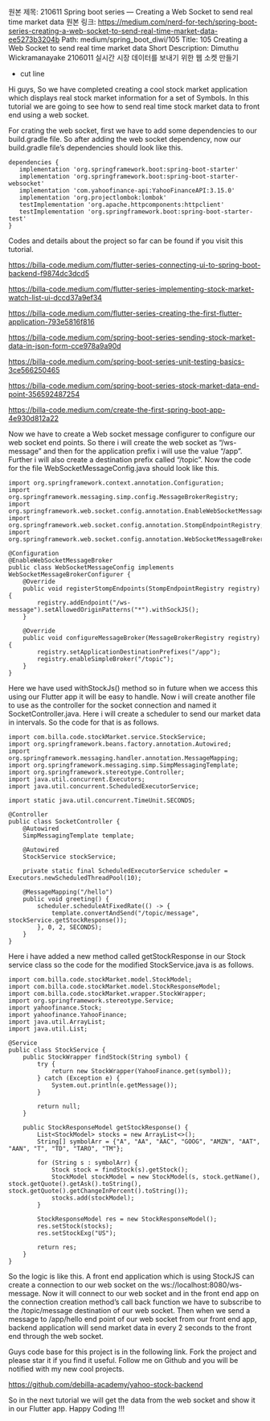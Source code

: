 원본 제목: 210611 Spring boot series — Creating a Web Socket to send real time market data
원본 링크: https://medium.com/nerd-for-tech/spring-boot-series-creating-a-web-socket-to-send-real-time-market-data-ee5273b3204b
Path:
medium/spring_boot_diwi/105
Title:
105 Creating a Web Socket to send real time market data
Short Description:
Dimuthu Wickramanayake 2106011 실시간 시장 데이터를 보내기 위한 웹 소켓 만들기
- cut line


Hi guys, So we have completed creating a cool stock market application which displays real stock market information for a set of Symbols. In this tutorial we are going to see how to send real time stock market data to front end using a web socket.

For crating the web socket, first we have to add some dependencies to our build.gradle file. So after adding the web socket dependency, now our build.gradle file’s dependencies should look like this.

```
dependencies {
   implementation 'org.springframework.boot:spring-boot-starter'
   implementation 'org.springframework.boot:spring-boot-starter-websocket'
   implementation 'com.yahoofinance-api:YahooFinanceAPI:3.15.0'
   implementation 'org.projectlombok:lombok'
   testImplementation 'org.apache.httpcomponents:httpclient'
   testImplementation 'org.springframework.boot:spring-boot-starter-test'
}
```

Codes and details about the project so far can be found if you visit this tutorial.

https://billa-code.medium.com/flutter-series-connecting-ui-to-spring-boot-backend-f9874dc3dcd5

https://billa-code.medium.com/flutter-series-implementing-stock-market-watch-list-ui-dccd37a9ef34

https://billa-code.medium.com/flutter-series-creating-the-first-flutter-application-793e5816f816

https://billa-code.medium.com/spring-boot-series-sending-stock-market-data-in-json-form-cce978a9a90d

https://billa-code.medium.com/spring-boot-series-unit-testing-basics-3ce566250465

https://billa-code.medium.com/spring-boot-series-stock-market-data-end-point-356592487254

https://billa-code.medium.com/create-the-first-spring-boot-app-4e930d812a22

Now we have to create a Web socket message configurer to configure our web socket end points. So there i will create the web socket as “/ws-message” and then for the application prefix i will use the value “/app”. Further i will also create a destination prefix called “/topic”. Now the code for the file WebSocketMessageConfig.java should look like this.

```
import org.springframework.context.annotation.Configuration;
import org.springframework.messaging.simp.config.MessageBrokerRegistry;
import org.springframework.web.socket.config.annotation.EnableWebSocketMessageBroker;
import org.springframework.web.socket.config.annotation.StompEndpointRegistry;
import org.springframework.web.socket.config.annotation.WebSocketMessageBrokerConfigurer;

@Configuration
@EnableWebSocketMessageBroker
public class WebSocketMessageConfig implements WebSocketMessageBrokerConfigurer {
    @Override
    public void registerStompEndpoints(StompEndpointRegistry registry) {
        registry.addEndpoint("/ws-message").setAllowedOriginPatterns("*").withSockJS();
    }

    @Override
    public void configureMessageBroker(MessageBrokerRegistry registry) {
        registry.setApplicationDestinationPrefixes("/app");
        registry.enableSimpleBroker("/topic");
    }
}
```

Here we have used withStockJs() method so in future when we access this using our Flutter app it will be easy to handle. Now i will create another file to use as the controller for the socket connection and named it SocketController.java. Here i will create a scheduler to send our market data in intervals. So the code for that is as follows.

```
import com.billa.code.stockMarket.service.StockService;
import org.springframework.beans.factory.annotation.Autowired;
import org.springframework.messaging.handler.annotation.MessageMapping;
import org.springframework.messaging.simp.SimpMessagingTemplate;
import org.springframework.stereotype.Controller;
import java.util.concurrent.Executors;
import java.util.concurrent.ScheduledExecutorService;

import static java.util.concurrent.TimeUnit.SECONDS;

@Controller
public class SocketController {
    @Autowired
    SimpMessagingTemplate template;

    @Autowired
    StockService stockService;

    private static final ScheduledExecutorService scheduler = Executors.newScheduledThreadPool(10);

    @MessageMapping("/hello")
    public void greeting() {
        scheduler.scheduleAtFixedRate(() -> {
            template.convertAndSend("/topic/message", stockService.getStockResponse());
        }, 0, 2, SECONDS);
    }
}
```

Here i have added a new method called getStockResponse in our Stock service class so the code for the modified StockService.java is as follows.

```
import com.billa.code.stockMarket.model.StockModel;
import com.billa.code.stockMarket.model.StockResponseModel;
import com.billa.code.stockMarket.wrapper.StockWrapper;
import org.springframework.stereotype.Service;
import yahoofinance.Stock;
import yahoofinance.YahooFinance;
import java.util.ArrayList;
import java.util.List;

@Service
public class StockService {
    public StockWrapper findStock(String symbol) {
        try {
            return new StockWrapper(YahooFinance.get(symbol));
        } catch (Exception e) {
            System.out.println(e.getMessage());
        }

        return null;
    }

    public StockResponseModel getStockResponse() {
        List<StockModel> stocks = new ArrayList<>();
        String[] symbolArr = {"A", "AA", "AAC", "GOOG", "AMZN", "AAT", "AAN", "T", "TD", "TARO", "TM"};

        for (String s : symbolArr) {
            Stock stock = findStock(s).getStock();
            StockModel stockModel = new StockModel(s, stock.getName(), stock.getQuote().getAsk().toString(), stock.getQuote().getChangeInPercent().toString());
            stocks.add(stockModel);
        }

        StockResponseModel res = new StockResponseModel();
        res.setStock(stocks);
        res.setStockExg("US");

        return res;
    }
}
```

So the logic is like this. A front end application which is using StockJS can create a connection to our web socket on the ws://localhost:8080/ws-message. Now it will connect to our web socket and in the front end app on the connection creation method’s call back function we have to subscribe to the /topic/message destination of our web socket. Then when we send a message to /app/hello end point of our web socket from our front end app, backend application will send market data in every 2 seconds to the front end through the web socket.

Guys code base for this project is in the following link. Fork the project and please star it if you find it useful. Follow me on Github and you will be notified with my new cool projects.

https://github.com/debilla-academy/yahoo-stock-backend

So in the next tutorial we will get the data from the web socket and show it in our Flutter app. Happy Coding !!!

